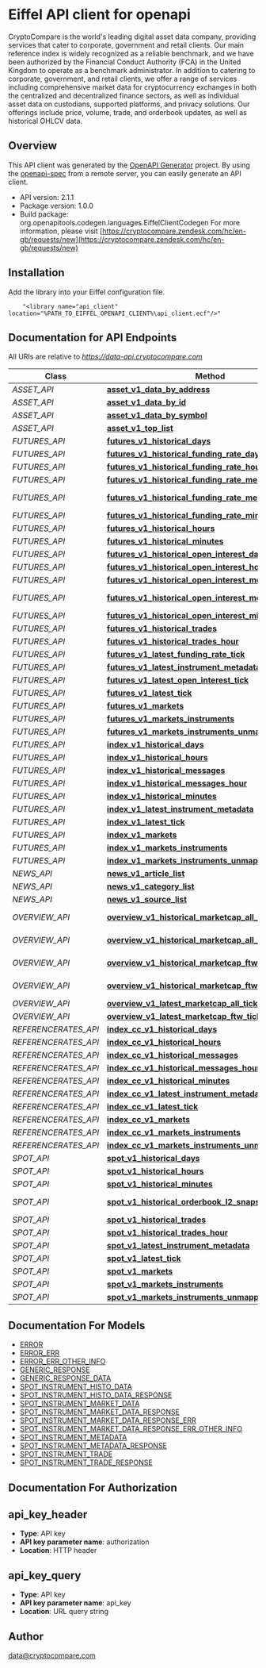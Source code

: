 # Eiffel API client for openapi

CryptoCompare is the world's leading digital asset data company, providing services that cater to corporate, government and retail clients. Our main reference index is widely recognized as a reliable benchmark, and we have been authorized by the Financial Conduct Authority (FCA) in the United Kingdom to operate as a benchmark administrator. In addition to catering to corporate, government, and retail clients, we offer a range of services including comprehensive market data for cryptocurrency exchanges in both the centralized and decentralized finance sectors, as well as individual asset data on custodians, supported platforms, and privacy solutions. Our offerings include price, volume, trade, and orderbook updates, as well as historical OHLCV data.

## Overview
This API client was generated by the [OpenAPI Generator](https://openapi-generator.tech) project.  By using the [openapi-spec](https://openapis.org) from a remote server, you can easily generate an API client.

- API version: 2.1.1
- Package version: 1.0.0
- Build package: org.openapitools.codegen.languages.EiffelClientCodegen
For more information, please visit [https://cryptocompare.zendesk.com/hc/en-gb/requests/new](https://cryptocompare.zendesk.com/hc/en-gb/requests/new)

## Installation
Add the library into your Eiffel configuration file.
```
    "<library name="api_client" location="%PATH_TO_EIFFEL_OPENAPI_CLIENT%\api_client.ecf"/>"
```

## Documentation for API Endpoints

All URIs are relative to *https://data-api.cryptocompare.com*

Class | Method | HTTP request | Description
------------ | ------------- | ------------- | -------------
*ASSET_API* | [**asset_v1_data_by_address**](docs/ASSET_API.md#asset_v1_data_by_address) | **Get** /asset/v1/data/by/address | 
*ASSET_API* | [**asset_v1_data_by_id**](docs/ASSET_API.md#asset_v1_data_by_id) | **Get** /asset/v1/data/by/id | 
*ASSET_API* | [**asset_v1_data_by_symbol**](docs/ASSET_API.md#asset_v1_data_by_symbol) | **Get** /asset/v1/data/by/symbol | 
*ASSET_API* | [**asset_v1_top_list**](docs/ASSET_API.md#asset_v1_top_list) | **Get** /asset/v1/top/list | 
*FUTURES_API* | [**futures_v1_historical_days**](docs/FUTURES_API.md#futures_v1_historical_days) | **Get** /futures/v1/historical/days | 
*FUTURES_API* | [**futures_v1_historical_funding_rate_days**](docs/FUTURES_API.md#futures_v1_historical_funding_rate_days) | **Get** /futures/v1/historical/funding-rate/days | 
*FUTURES_API* | [**futures_v1_historical_funding_rate_hours**](docs/FUTURES_API.md#futures_v1_historical_funding_rate_hours) | **Get** /futures/v1/historical/funding-rate/hours | 
*FUTURES_API* | [**futures_v1_historical_funding_rate_messages**](docs/FUTURES_API.md#futures_v1_historical_funding_rate_messages) | **Get** /futures/v1/historical/funding-rate-messages | 
*FUTURES_API* | [**futures_v1_historical_funding_rate_messages_hour**](docs/FUTURES_API.md#futures_v1_historical_funding_rate_messages_hour) | **Get** /futures/v1/historical/funding-rate-messages/hour | 
*FUTURES_API* | [**futures_v1_historical_funding_rate_minutes**](docs/FUTURES_API.md#futures_v1_historical_funding_rate_minutes) | **Get** /futures/v1/historical/funding-rate/minutes | 
*FUTURES_API* | [**futures_v1_historical_hours**](docs/FUTURES_API.md#futures_v1_historical_hours) | **Get** /futures/v1/historical/hours | 
*FUTURES_API* | [**futures_v1_historical_minutes**](docs/FUTURES_API.md#futures_v1_historical_minutes) | **Get** /futures/v1/historical/minutes | 
*FUTURES_API* | [**futures_v1_historical_open_interest_days**](docs/FUTURES_API.md#futures_v1_historical_open_interest_days) | **Get** /futures/v1/historical/open-interest/days | 
*FUTURES_API* | [**futures_v1_historical_open_interest_hours**](docs/FUTURES_API.md#futures_v1_historical_open_interest_hours) | **Get** /futures/v1/historical/open-interest/hours | 
*FUTURES_API* | [**futures_v1_historical_open_interest_messages**](docs/FUTURES_API.md#futures_v1_historical_open_interest_messages) | **Get** /futures/v1/historical/open-interest-messages | 
*FUTURES_API* | [**futures_v1_historical_open_interest_messages_hour**](docs/FUTURES_API.md#futures_v1_historical_open_interest_messages_hour) | **Get** /futures/v1/historical/open-interest-messages/hour | 
*FUTURES_API* | [**futures_v1_historical_open_interest_minutes**](docs/FUTURES_API.md#futures_v1_historical_open_interest_minutes) | **Get** /futures/v1/historical/open-interest/minutes | 
*FUTURES_API* | [**futures_v1_historical_trades**](docs/FUTURES_API.md#futures_v1_historical_trades) | **Get** /futures/v1/historical/trades | 
*FUTURES_API* | [**futures_v1_historical_trades_hour**](docs/FUTURES_API.md#futures_v1_historical_trades_hour) | **Get** /futures/v1/historical/trades/hour | 
*FUTURES_API* | [**futures_v1_latest_funding_rate_tick**](docs/FUTURES_API.md#futures_v1_latest_funding_rate_tick) | **Get** /futures/v1/latest/funding-rate/tick | 
*FUTURES_API* | [**futures_v1_latest_instrument_metadata**](docs/FUTURES_API.md#futures_v1_latest_instrument_metadata) | **Get** /futures/v1/latest/instrument/metadata | 
*FUTURES_API* | [**futures_v1_latest_open_interest_tick**](docs/FUTURES_API.md#futures_v1_latest_open_interest_tick) | **Get** /futures/v1/latest/open-interest/tick | 
*FUTURES_API* | [**futures_v1_latest_tick**](docs/FUTURES_API.md#futures_v1_latest_tick) | **Get** /futures/v1/latest/tick | 
*FUTURES_API* | [**futures_v1_markets**](docs/FUTURES_API.md#futures_v1_markets) | **Get** /futures/v1/markets | 
*FUTURES_API* | [**futures_v1_markets_instruments**](docs/FUTURES_API.md#futures_v1_markets_instruments) | **Get** /futures/v1/markets/instruments | 
*FUTURES_API* | [**futures_v1_markets_instruments_unmapped**](docs/FUTURES_API.md#futures_v1_markets_instruments_unmapped) | **Get** /futures/v1/markets/instruments/unmapped | 
*FUTURES_API* | [**index_v1_historical_days**](docs/FUTURES_API.md#index_v1_historical_days) | **Get** /index/v1/historical/days | 
*FUTURES_API* | [**index_v1_historical_hours**](docs/FUTURES_API.md#index_v1_historical_hours) | **Get** /index/v1/historical/hours | 
*FUTURES_API* | [**index_v1_historical_messages**](docs/FUTURES_API.md#index_v1_historical_messages) | **Get** /index/v1/historical/messages | 
*FUTURES_API* | [**index_v1_historical_messages_hour**](docs/FUTURES_API.md#index_v1_historical_messages_hour) | **Get** /index/v1/historical/messages/hour | 
*FUTURES_API* | [**index_v1_historical_minutes**](docs/FUTURES_API.md#index_v1_historical_minutes) | **Get** /index/v1/historical/minutes | 
*FUTURES_API* | [**index_v1_latest_instrument_metadata**](docs/FUTURES_API.md#index_v1_latest_instrument_metadata) | **Get** /index/v1/latest/instrument/metadata | 
*FUTURES_API* | [**index_v1_latest_tick**](docs/FUTURES_API.md#index_v1_latest_tick) | **Get** /index/v1/latest/tick | 
*FUTURES_API* | [**index_v1_markets**](docs/FUTURES_API.md#index_v1_markets) | **Get** /index/v1/markets | 
*FUTURES_API* | [**index_v1_markets_instruments**](docs/FUTURES_API.md#index_v1_markets_instruments) | **Get** /index/v1/markets/instruments | 
*FUTURES_API* | [**index_v1_markets_instruments_unmapped**](docs/FUTURES_API.md#index_v1_markets_instruments_unmapped) | **Get** /index/v1/markets/instruments/unmapped | 
*NEWS_API* | [**news_v1_article_list**](docs/NEWS_API.md#news_v1_article_list) | **Get** /news/v1/article/list | 
*NEWS_API* | [**news_v1_category_list**](docs/NEWS_API.md#news_v1_category_list) | **Get** /news/v1/category/list | 
*NEWS_API* | [**news_v1_source_list**](docs/NEWS_API.md#news_v1_source_list) | **Get** /news/v1/source/list | 
*OVERVIEW_API* | [**overview_v1_historical_marketcap_all_assets_days**](docs/OVERVIEW_API.md#overview_v1_historical_marketcap_all_assets_days) | **Get** /overview/v1/historical/marketcap/all/assets/days | 
*OVERVIEW_API* | [**overview_v1_historical_marketcap_all_assets_hours**](docs/OVERVIEW_API.md#overview_v1_historical_marketcap_all_assets_hours) | **Get** /overview/v1/historical/marketcap/all/assets/hours | 
*OVERVIEW_API* | [**overview_v1_historical_marketcap_ftw_assets_days**](docs/OVERVIEW_API.md#overview_v1_historical_marketcap_ftw_assets_days) | **Get** /overview/v1/historical/marketcap/ftw/assets/days | 
*OVERVIEW_API* | [**overview_v1_historical_marketcap_ftw_assets_hours**](docs/OVERVIEW_API.md#overview_v1_historical_marketcap_ftw_assets_hours) | **Get** /overview/v1/historical/marketcap/ftw/assets/hours | 
*OVERVIEW_API* | [**overview_v1_latest_marketcap_all_tick**](docs/OVERVIEW_API.md#overview_v1_latest_marketcap_all_tick) | **Get** /overview/v1/latest/marketcap/all/tick | 
*OVERVIEW_API* | [**overview_v1_latest_marketcap_ftw_tick**](docs/OVERVIEW_API.md#overview_v1_latest_marketcap_ftw_tick) | **Get** /overview/v1/latest/marketcap/ftw/tick | 
*REFERENCERATES_API* | [**index_cc_v1_historical_days**](docs/REFERENCERATES_API.md#index_cc_v1_historical_days) | **Get** /index/cc/v1/historical/days | 
*REFERENCERATES_API* | [**index_cc_v1_historical_hours**](docs/REFERENCERATES_API.md#index_cc_v1_historical_hours) | **Get** /index/cc/v1/historical/hours | 
*REFERENCERATES_API* | [**index_cc_v1_historical_messages**](docs/REFERENCERATES_API.md#index_cc_v1_historical_messages) | **Get** /index/cc/v1/historical/messages | 
*REFERENCERATES_API* | [**index_cc_v1_historical_messages_hour**](docs/REFERENCERATES_API.md#index_cc_v1_historical_messages_hour) | **Get** /index/cc/v1/historical/messages/hour | 
*REFERENCERATES_API* | [**index_cc_v1_historical_minutes**](docs/REFERENCERATES_API.md#index_cc_v1_historical_minutes) | **Get** /index/cc/v1/historical/minutes | 
*REFERENCERATES_API* | [**index_cc_v1_latest_instrument_metadata**](docs/REFERENCERATES_API.md#index_cc_v1_latest_instrument_metadata) | **Get** /index/cc/v1/latest/instrument/metadata | 
*REFERENCERATES_API* | [**index_cc_v1_latest_tick**](docs/REFERENCERATES_API.md#index_cc_v1_latest_tick) | **Get** /index/cc/v1/latest/tick | 
*REFERENCERATES_API* | [**index_cc_v1_markets**](docs/REFERENCERATES_API.md#index_cc_v1_markets) | **Get** /index/cc/v1/markets | 
*REFERENCERATES_API* | [**index_cc_v1_markets_instruments**](docs/REFERENCERATES_API.md#index_cc_v1_markets_instruments) | **Get** /index/cc/v1/markets/instruments | 
*REFERENCERATES_API* | [**index_cc_v1_markets_instruments_unmapped**](docs/REFERENCERATES_API.md#index_cc_v1_markets_instruments_unmapped) | **Get** /index/cc/v1/markets/instruments/unmapped | 
*SPOT_API* | [**spot_v1_historical_days**](docs/SPOT_API.md#spot_v1_historical_days) | **Get** /spot/v1/historical/days | 
*SPOT_API* | [**spot_v1_historical_hours**](docs/SPOT_API.md#spot_v1_historical_hours) | **Get** /spot/v1/historical/hours | 
*SPOT_API* | [**spot_v1_historical_minutes**](docs/SPOT_API.md#spot_v1_historical_minutes) | **Get** /spot/v1/historical/minutes | 
*SPOT_API* | [**spot_v1_historical_orderbook_l2_snapshot_minute**](docs/SPOT_API.md#spot_v1_historical_orderbook_l2_snapshot_minute) | **Get** /spot/v1/historical/orderbook/l2/snapshot/minute | 
*SPOT_API* | [**spot_v1_historical_trades**](docs/SPOT_API.md#spot_v1_historical_trades) | **Get** /spot/v1/historical/trades | 
*SPOT_API* | [**spot_v1_historical_trades_hour**](docs/SPOT_API.md#spot_v1_historical_trades_hour) | **Get** /spot/v1/historical/trades/hour | 
*SPOT_API* | [**spot_v1_latest_instrument_metadata**](docs/SPOT_API.md#spot_v1_latest_instrument_metadata) | **Get** /spot/v1/latest/instrument/metadata | 
*SPOT_API* | [**spot_v1_latest_tick**](docs/SPOT_API.md#spot_v1_latest_tick) | **Get** /spot/v1/latest/tick | 
*SPOT_API* | [**spot_v1_markets**](docs/SPOT_API.md#spot_v1_markets) | **Get** /spot/v1/markets | 
*SPOT_API* | [**spot_v1_markets_instruments**](docs/SPOT_API.md#spot_v1_markets_instruments) | **Get** /spot/v1/markets/instruments | 
*SPOT_API* | [**spot_v1_markets_instruments_unmapped**](docs/SPOT_API.md#spot_v1_markets_instruments_unmapped) | **Get** /spot/v1/markets/instruments/unmapped | 


## Documentation For Models

 - [ERROR](docs/ERROR.md)
 - [ERROR_ERR](docs/ERROR_ERR.md)
 - [ERROR_ERR_OTHER_INFO](docs/ERROR_ERR_OTHER_INFO.md)
 - [GENERIC_RESPONSE](docs/GENERIC_RESPONSE.md)
 - [GENERIC_RESPONSE_DATA](docs/GENERIC_RESPONSE_DATA.md)
 - [SPOT_INSTRUMENT_HISTO_DATA](docs/SPOT_INSTRUMENT_HISTO_DATA.md)
 - [SPOT_INSTRUMENT_HISTO_DATA_RESPONSE](docs/SPOT_INSTRUMENT_HISTO_DATA_RESPONSE.md)
 - [SPOT_INSTRUMENT_MARKET_DATA](docs/SPOT_INSTRUMENT_MARKET_DATA.md)
 - [SPOT_INSTRUMENT_MARKET_DATA_RESPONSE](docs/SPOT_INSTRUMENT_MARKET_DATA_RESPONSE.md)
 - [SPOT_INSTRUMENT_MARKET_DATA_RESPONSE_ERR](docs/SPOT_INSTRUMENT_MARKET_DATA_RESPONSE_ERR.md)
 - [SPOT_INSTRUMENT_MARKET_DATA_RESPONSE_ERR_OTHER_INFO](docs/SPOT_INSTRUMENT_MARKET_DATA_RESPONSE_ERR_OTHER_INFO.md)
 - [SPOT_INSTRUMENT_METADATA](docs/SPOT_INSTRUMENT_METADATA.md)
 - [SPOT_INSTRUMENT_METADATA_RESPONSE](docs/SPOT_INSTRUMENT_METADATA_RESPONSE.md)
 - [SPOT_INSTRUMENT_TRADE](docs/SPOT_INSTRUMENT_TRADE.md)
 - [SPOT_INSTRUMENT_TRADE_RESPONSE](docs/SPOT_INSTRUMENT_TRADE_RESPONSE.md)


## Documentation For Authorization


## api_key_header

- **Type**: API key
- **API key parameter name**: authorization
- **Location**: HTTP header

## api_key_query

- **Type**: API key
- **API key parameter name**: api_key
- **Location**: URL query string


## Author

data@cryptocompare.com

